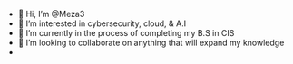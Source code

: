- 👋 Hi, I’m @Meza3
- 👀 I’m interested in cybersecurity, cloud, & A.I
- 🌱 I’m currently in the process of completing my B.S in CIS
- 💞️ I’m looking to collaborate on anything that will expand my knowledge 
- 
<!---
Meza3/Meza3 is a ✨ special ✨ repository because its `README.md` (this file) appears on your GitHub profile.
You can click the Preview link to take a look at your changes.
--->
